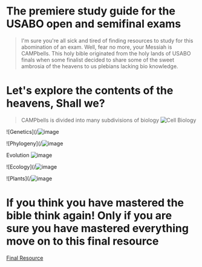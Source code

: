 # The premiere study guide for the USABO open and semifinal exams

> I'm sure you're all sick and tired of finding resources to study for this abomination of an exam. Well, fear no more, your Messiah is CAMPbells. This holy bible originated from the holy lands of USABO finals when some finalist decided to share some of the sweet ambrosia of the heavens to us plebians lacking bio knowledge.

# Let's explore the contents of the heavens, Shall we?
>CAMPbells is divided into many subdivisions of biology
![Cell Biology](/https://www.google.com/url?sa=i&url=https%3A%2F%2Fwww.labroots.com%2Ftag%2Fcell-biology&psig=AOvVaw1rggPpJTN3LCVtY5sOrtsl&ust=1633015975272000&source=images&cd=vfe&ved=0CAsQjRxqFwoTCOC92N7ApPMCFQAAAAAdAAAAABAD)

![Genetics](/![image](https://user-images.githubusercontent.com/91553686/135302134-1cd3a96f-1a21-4f5e-ac4c-78c93142a3a3.png)


![Phylogeny](/![image](https://user-images.githubusercontent.com/91553686/135302471-42f26ee8-e91b-4642-becb-7342f0069897.png)


Evolution ![image](https://user-images.githubusercontent.com/91553686/135303165-92301a3f-254f-42fa-961c-9b9d61e60291.png)


![Ecology](/![image](https://user-images.githubusercontent.com/91553686/135302546-126a88a9-76ce-4515-8ece-f7d683fdece5.png)

![Plants](/![image](https://user-images.githubusercontent.com/91553686/135302779-c734d42d-b825-4f86-a87b-690636dc67e6.png)

# If you think you have mastered the bible think again! Only if you are sure you have mastered everything move on to this final resource

[Final Resource](https://www.youtube.com/watch?v=dQw4w9WgXcQ)
